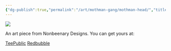 ```yaml
---
{"dg-publish":true,"permalink":"/art/mothman-gang/mothman-head/","title":"Mothman Head","tags":["Art","Cryptids"]}
---
```



![](https://baserow-media.ams3.digitaloceanspaces.com/user_files/zftSvWg97SOENXvycMDpvCAhXzHzpqGT_681e8de3fa90a45ac641fd9b44897be39ca4134e581d0e4bf8e31c1b754719d3.jpg)

An art piece from Nonbeenary Designs. You can get yours at:

[TeePublic](https://www.teepublic.com/t-shirt/34534138-mothman-head-wide-angle?store_id=258912)
[Redbubble]()
